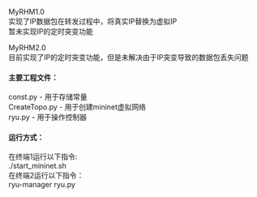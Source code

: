 MyRHM1.0  
实现了IP数据包在转发过程中，将真实IP替换为虚拟IP  
暂未实现IP的定时突变功能  

MyRHM2.0  
目前实现了IP的定时突变功能，但是未解决由于IP突变导致的数据包丢失问题
  
#### 主要工程文件：  
const.py - 用于存储常量  
CreateTopo.py - 用于创建mininet虚拟网络  
ryu.py - 用于操作控制器  

#### 运行方式：  
在终端1运行以下指令:  
./start_mininet.sh  
在终端2运行以下指令：  
ryu-manager ryu.py
